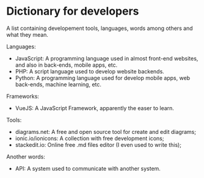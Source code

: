 # Dictionary for developers
A list containing developement tools, languages, words among others and what they mean.

Languages:
 - JavaScript: A programming language used in almost front-end websites, and also in back-ends, mobile apps, etc.
 - PHP: A script language used to develop website backends. 
 - Python: A programming language used for develop mobile apps, web back-ends, machine learning, etc.
 
 Frameworks: 
 - VueJS: A JavaScript Framework, apparently the easer to learn. 

Tools: 
 - diagrams.net: A free and open source tool for create and edit diagrams;
 - ionic.io/ionicons: A collection with free development icons;
 - stackedit.io: Online free .md files editor (I even used to write this);

Another words: 
 - API: A system used to communicate with another system. 
